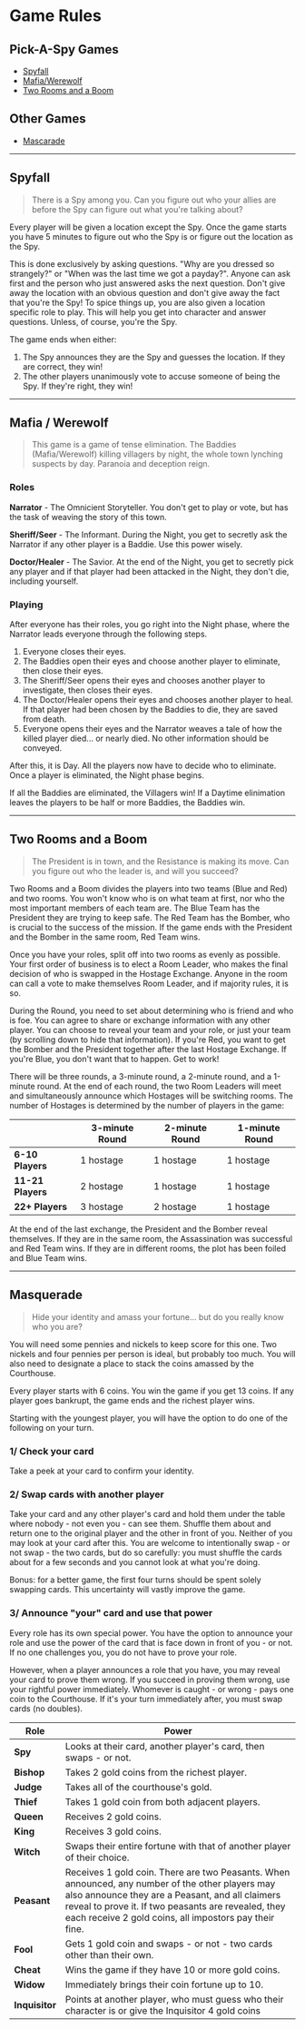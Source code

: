 # Game Rules

## Pick-A-Spy Games
- [Spyfall](#spyfall)
- [Mafia/Werewolf](#mafia--werewolf)
- [Two Rooms and a Boom](#two-rooms-and-a-boom)

## Other Games
- [Mascarade](#mascarade)

-------

## Spyfall

> There is a Spy among you. Can you figure out who your allies are before the Spy can figure out what you're talking about?

Every player will be given a location except the Spy. Once the game starts you have 5 minutes to figure out who the Spy is or figure out the location as the Spy.

This is done exclusively by asking questions. "Why are you dressed so strangely?" or "When was the last time we got a payday?". Anyone can ask first and the person who just answered asks the next question. Don't give away the location with an obvious question and don't give away the fact that you're the Spy! To spice things up, you are also given a location specific role to play. This will help you get into character and answer questions. Unless, of course, you're the Spy.

The game ends when either:

1. The Spy announces they are the Spy and guesses the location. If they are correct, they win!
1. The other players unanimously vote to accuse someone of being the Spy. If they're right, they win!

-------

## Mafia / Werewolf

> This game is a game of tense elimination. The Baddies (Mafia/Werewolf) killing villagers by night, the whole town lynching suspects by day. Paranoia and deception reign.

### Roles

**Narrator** - The Omnicient Storyteller. You don't get to play or vote, but has the task of weaving the story of this town.

**Sheriff/Seer** - The Informant. During the Night, you get to secretly ask the Narrator if any other player is a Baddie. Use this power wisely.

**Doctor/Healer** - The Savior. At the end of the Night, you get to secretly pick any player and if that player had been attacked in the Night, they don't die, including yourself.

### Playing

After everyone has their roles, you go right into the Night phase, where the Narrator leads everyone through the following steps.

1. Everyone closes their eyes.
1. The Baddies open their eyes and choose another player to eliminate, then close their eyes.
1. The Sheriff/Seer opens their eyes and chooses another player to investigate, then closes their eyes.
1. The Doctor/Healer opens their eyes and chooses another player to heal. If that player had been chosen by the Baddies to die, they are saved from death.
1. Everyone opens their eyes and the Narrator weaves a tale of how the killed player died... or nearly died. No other information should be conveyed.

After this, it is Day. All the players now have to decide who to eliminate. Once a player is eliminated, the Night phase begins.

If all the Baddies are eliminated, the Villagers win! If a Daytime elinimation leaves the players to be half or more Baddies, the Baddies win.

-------

## Two Rooms and a Boom

> The President is in town, and the Resistance is making its move. Can you figure out who the leader is, and will you succeed?

Two Rooms and a Boom divides the players into two teams (Blue and Red) and two rooms. You won't know who is on what team at first, nor who the most important members of each team are. The Blue Team has the President they are trying to keep safe. The Red Team has the Bomber, who is crucial to the success of the mission. If the game ends with the President and the Bomber in the same room, Red Team wins.

Once you have your roles, split off into two rooms as evenly as possible. Your first order of business is to elect a Room Leader, who makes the final decision of who is swapped in the Hostage Exchange. Anyone in the room can call a vote to make themselves Room Leader, and if majority rules, it is so.

During the Round, you need to set about determining who is friend and who is foe. You can agree to share or exchange information with any other player. You can choose to reveal your team and your role, or just your team (by scrolling down to hide that information). If you're Red, you want to get the Bomber and the President together after the last Hostage Exchange. If you're Blue, you don't want that to happen. Get to work!

There will be three rounds, a 3-minute round, a 2-minute round, and a 1-minute round. At the end of each round, the two Room Leaders will meet and simultaneously announce which Hostages will be switching rooms. The number of Hostages is determined by the number of players in the game:

|                   | 3-minute Round | 2-minute Round | 1-minute Round |
|-------------------|----------------|----------------|----------------|
| **6-10 Players**  | 1 hostage      | 1 hostage      | 1 hostage      |
| **11-21 Players** | 2 hostage      | 1 hostage      | 1 hostage      |
| **22+ Players**   | 3 hostage      | 2 hostage      | 1 hostage      |

At the end of the last exchange, the President and the Bomber reveal themselves. If they are in the same room, the Assassination was successful and Red Team wins. If they are in different rooms, the plot has been foiled and Blue Team wins.

-------

## Masquerade

> Hide your identity and amass your fortune... but do you really know who you are?

You will need some pennies and nickels to keep score for this one. Two nickels and four pennies per person is ideal, but probably too much. You will also need to designate a place to stack the coins amassed by the Courthouse.

Every player starts with 6 coins. You win the game if you get 13 coins. If any player goes bankrupt, the game ends and the richest player wins.

Starting with the youngest player, you will have the option to do one of the following on your turn.

### 1/ Check your card

Take a peek at your card to confirm your identity.

### 2/ Swap cards with another player

Take your card and any other player's card and hold them under the table where nobody - not even you - can see them. Shuffle them about and return one to the original player and the other in front of you. Neither of you may look at your card after this. You are welcome to intentionally swap - or not swap - the two cards, but do so carefully: you must shuffle the cards about for a few seconds and you cannot look at what you're doing.

Bonus: for a better game, the first four turns should be spent solely swapping cards. This uncertainty will vastly improve the game.

### 3/ Announce "your" card and use that power

Every role has its own special power. You have the option to announce your role and use the power of the card that is face down in front of you - or not. If no one challenges you, you do not have to prove your role.

However, when a player announces a role that you have, you may reveal your card to prove them wrong. If you succeed in proving them wrong, use your rightful power immediately. Whomever is caught - or wrong - pays one coin to the Courthouse. If it's your turn immediately after, you must swap cards (no doubles).

| Role           | Power |
|----------------|-------|
| **Spy**        | Looks at their card, another player's card, then swaps - or not. |
| **Bishop**     | Takes 2 gold coins from the richest player. |
| **Judge**      | Takes all of the courthouse's gold. |
| **Thief**      | Takes 1 gold coin from both adjacent players. |
| **Queen**      | Receives 2 gold coins. |
| **King**       | Receives 3 gold coins. |
| **Witch**      | Swaps their entire fortune with that of another player of their choice. |
| **Peasant**    | Receives 1 gold coin. There are two Peasants. When announced, any number of the other players may also announce they are a Peasant, and all claimers reveal to prove it. If two peasants are revealed, they each receive 2 gold coins, all impostors pay their fine. |
| **Fool**       | Gets 1 gold coin and swaps - or not - two cards other than their own. |
| **Cheat**      | Wins the game if they have 10 or more gold coins. |
| **Widow**      | Immediately brings their coin fortune up to 10. |
| **Inquisitor** | Points at another player, who must guess who their character is or give the Inquisitor 4 gold coins |
